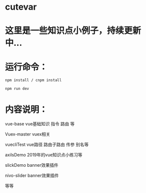 # cutevar

# 这里是一些知识点小例子，持续更新中...

# 运行命令：

	npm install / cnpm install

	npm run dev

# 内容说明：
  
  vue-base vue基础知识 指令 路由 等
   
  Vuex-master vuex相关

  vuecliTest  vue路径 路由子路由 传参 别名等

  axilsDemo  2019年的vue知识点小练习等

  slickDemo  banner效果插件

  nivo-slider  banner效果插件

  等等




